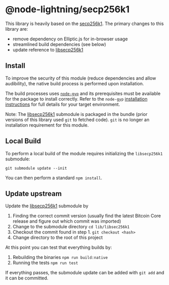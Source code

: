 # @node-lightning/secp256k1

This library is heavily based on the [secp256k1](https://www.npmjs.com/package/secp256k1). The
primary changes to this library are:

-   remove dependency on Elliptic.js for in-browser usage
-   streamlined build dependencies (see below)
-   update reference to [libsecp256k1](https://github.com/bitcoin-core/secp256k1)

## Install

To improve the security of this module (reduce dependencies and allow audibility), the native build process is performed upon installation.

The build processes uses [`node-gyp`](https://www.npmjs.com/package/node-gyp) and its prerequisites must be available for the package to install correctly. Refer to the `node-gyp` [installation instructions]() for full details for your target environment.

Note: The [libsecp256k1](https://github.com/bitcoin-core/secp256k1) submodule is packaged in the bundle (prior versions of this library used `git` to fetched code). `git` is no longer an installation requirement for this module.

## Local Build

To perform a local build of the module requires initializing the `libsecp256k1` submodule:

```
git submodule update --init
```

You can then perform a standard `npm install`.

## Update upstream

Update the [libsecp256k1](https://github.com/bitcoin-core/secp256k1) submodule by

1. Finding the correct commit version (usually find the latest Bitcoin Core release and figure out which commit was imported)
1. Change to the submodule directory `cd lib/libsec256k1`
1. Checkout the commit found in step 1. `git checkout <hash>`
1. Change directory to the root of this project

At this point you can test that everything builds by:

1. Rebuilding the binaries `npm run build:native`
1. Running the tests `npm run test`

If everything passes, the submodule update can be added with `git add` and it can be committed.
